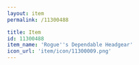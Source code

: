 ```yaml
---
layout: item
permalink: /11300488

title: Item
id: 11300488
item_name: 'Rogue''s Dependable Headgear'
icon_url: 'item/icon/11300009.png'
---
```

